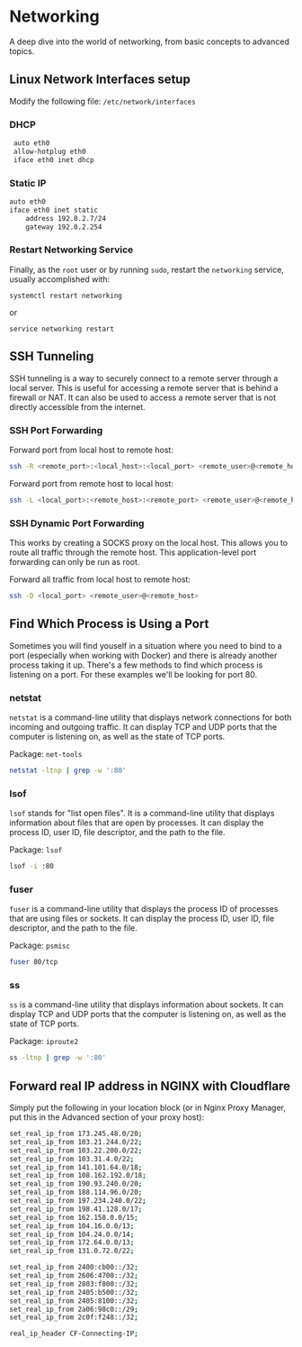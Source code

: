 # Networking

A deep dive into the world of networking, from basic concepts to advanced topics.

## Linux Network Interfaces setup

Modify the following file: `/etc/network/interfaces`

### DHCP

```bash
 auto eth0
 allow-hotplug eth0
 iface eth0 inet dhcp
```

### Static IP

```bash
auto eth0
iface eth0 inet static
    address 192.0.2.7/24
    gateway 192.0.2.254
```

### Restart Networking Service

Finally, as the `root` user or by running `sudo`, restart the `networking` service, usually accomplished with:

```shell
systemctl restart networking
```

or

```shell
service networking restart
```

## SSH Tunneling

SSH tunneling is a way to securely connect to a remote server through a local server. This is useful for accessing a remote server that is behind a firewall or NAT. It can also be used to access a remote server that is not directly accessible from the internet.

### SSH Port Forwarding

Forward port from local host to remote host:

```bash
ssh -R <remote_port>:<local_host>:<local_port> <remote_user>@<remote_host>
```

Forward port from remote host to local host:

```bash
ssh -L <local_port>:<remote_host>:<remote_port> <remote_user>@<remote_host>
```

### SSH Dynamic Port Forwarding

This works by creating a SOCKS proxy on the local host. This allows you to route all traffic through the remote host. This application-level port forwarding can only be run as root.

Forward all traffic from local host to remote host:

```bash
ssh -D <local_port> <remote_user>@<remote_host>
```

## Find Which Process is Using a Port

Sometimes you will find youself in a situation where you need to bind to a port (especially when working with Docker) and there is already another process taking it up. There's a few methods to find which process is listening on a port. For these examples we'll be looking for port 80.

### netstat

`netstat` is a command-line utility that displays network connections for both incoming and outgoing traffic. It can display TCP and UDP ports that the computer is listening on, as well as the state of TCP ports.

Package: `net-tools`

```bash
netstat -ltnp | grep -w ':80'
```

### lsof

`lsof` stands for "list open files". It is a command-line utility that displays information about files that are open by processes. It can display the process ID, user ID, file descriptor, and the path to the file.

Package: `lsof`

```bash
lsof -i :80
```

### fuser

`fuser` is a command-line utility that displays the process ID of processes that are using files or sockets. It can display the process ID, user ID, file descriptor, and the path to the file.

Package: `psmisc`

```bash
fuser 80/tcp
```

### ss

`ss` is a command-line utility that displays information about sockets. It can display TCP and UDP ports that the computer is listening on, as well as the state of TCP ports.

Package: `iproute2`

```bash
ss -ltnp | grep -w ':80'
```

## Forward real IP address in NGINX with Cloudflare

Simply put the following in your location block (or in Nginx Proxy Manager, put this in the Advanced section of your proxy host):

```bash
set_real_ip_from 173.245.48.0/20;
set_real_ip_from 103.21.244.0/22;
set_real_ip_from 103.22.200.0/22;
set_real_ip_from 103.31.4.0/22;
set_real_ip_from 141.101.64.0/18;
set_real_ip_from 108.162.192.0/18;
set_real_ip_from 190.93.240.0/20;
set_real_ip_from 188.114.96.0/20;
set_real_ip_from 197.234.240.0/22;
set_real_ip_from 198.41.128.0/17;
set_real_ip_from 162.158.0.0/15;
set_real_ip_from 104.16.0.0/13;
set_real_ip_from 104.24.0.0/14;
set_real_ip_from 172.64.0.0/13;
set_real_ip_from 131.0.72.0/22;

set_real_ip_from 2400:cb00::/32;
set_real_ip_from 2606:4700::/32;
set_real_ip_from 2803:f800::/32;
set_real_ip_from 2405:b500::/32;
set_real_ip_from 2405:8100::/32;
set_real_ip_from 2a06:98c0::/29;
set_real_ip_from 2c0f:f248::/32;

real_ip_header CF-Connecting-IP;
```
